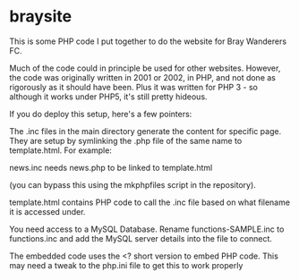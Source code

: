 # braysite

This is some PHP code I put together to do the website for Bray Wanderers FC.

Much of the code could in principle be used for other websites.   However, the code was originally written in 2001 or 2002, in
PHP, and not done as rigorously as it should have been.    Plus it was written for PHP 3 - so although it works under PHP5,
it's still pretty hideous.

If you do deploy this setup, here's a few pointers:

The .inc files in the main directory generate the content for specific page.   They are setup by symlinking the .php file of
the same name to template.html.   For example:

news.inc needs news.php to be linked to template.html

(you can bypass this using the mkphpfiles script in the repository).   

template.html contains PHP code to call the .inc file based on what filename it is accessed under.

You need access to a MySQL Database.    Rename functions-SAMPLE.inc to functions.inc and add the MySQL server details into the 
file to connect.

The embedded code uses the <? short version to embed PHP code.   This may need a tweak to the php.ini file to get this to 
work properly
